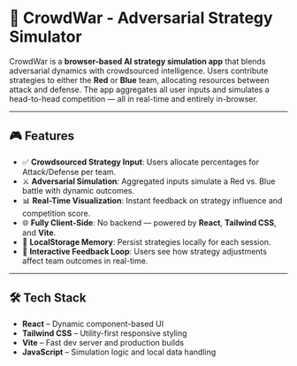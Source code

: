 # 🧠 CrowdWar - Adversarial Strategy Simulator

CrowdWar is a **browser-based AI strategy simulation app** that blends adversarial dynamics with crowdsourced intelligence. Users contribute strategies to either the **Red** or **Blue** team, allocating resources between attack and defense. The app aggregates all user inputs and simulates a head-to-head competition — all in real-time and entirely in-browser.

---

## 🎮 Features

- ✅ **Crowdsourced Strategy Input**: Users allocate percentages for Attack/Defense per team.
- ⚔️ **Adversarial Simulation**: Aggregated inputs simulate a Red vs. Blue battle with dynamic outcomes.
- 📊 **Real-Time Visualization**: Instant feedback on strategy influence and competition score.
- 🌐 **Fully Client-Side**: No backend — powered by **React**, **Tailwind CSS**, and **Vite**.
- 🧩 **LocalStorage Memory**: Persist strategies locally for each session.
- 🔁 **Interactive Feedback Loop**: Users see how strategy adjustments affect team outcomes in real-time.

---

## 🛠️ Tech Stack

- **React** – Dynamic component-based UI
- **Tailwind CSS** – Utility-first responsive styling
- **Vite** – Fast dev server and production builds
- **JavaScript** – Simulation logic and local data handling
